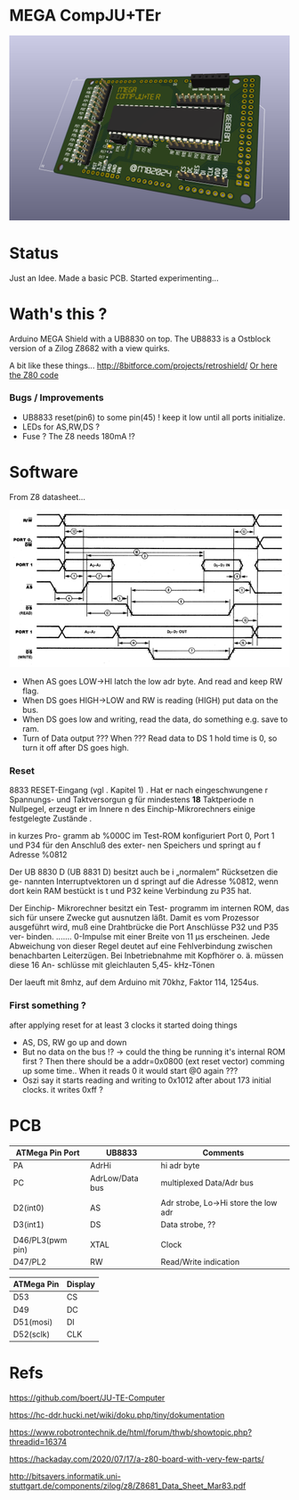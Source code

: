 # MEGA CompJU+TEr

![bild](./images/Aduino-JU+TE-R.png)

# Status

Just an Idee. Made a basic PCB. Started experimenting...

# Wath's this ?

Arduino MEGA Shield with a UB8830 on top. The UB8833 is a Ostblock version of a Zilog Z8682 with a view quirks.

A bit like these things... http://8bitforce.com/projects/retroshield/ [Or here the Z80 code](https://gitlab.com/8bitforce/retroshield-arduino/-/blob/master/kz80/kz80_test/kz80_test.ino?ref_type=heads)

### Bugs / Improvements

* UB8833 reset(pin6) to some pin(45) ! keep it low until all ports initialize.
* LEDs for AS,RW,DS ?
* Fuse ? The Z8 needs 180mA !?

# Software

From Z8 datasheet...

![bustiming](./images/bus-timing.png)

* When AS goes LOW->HI latch the low adr byte. And read and keep RW flag.
* When DS goes HIGH->LOW and RW is reading (HIGH) put data on the bus. 
* When DS goes low and writing, read the data, do something e.g. save to ram.
* Turn of Data output ??? When ??? Read data to DS 1 hold time is 0, so turn it off after DS goes high.

### Reset

8833 RESET-Eingang (vgl . Kapitel 1) .
Hat er nach eingeschwungene r
Spannungs- und Taktversorgun g
für mindestens **18** Taktperiode n
Nullpegel, erzeugt er im Innere n
des Einchip-Mikrorechners einige
festgelegte Zustände . 

in kurzes Pro-
gramm ab %000C im Test-ROM
konfiguriert Port 0, Port 1 und
P34 für den Anschluß des exter-
nen Speichers und springt au f
Adresse %0812

Der UB 8830 D
(UB 8831 D) besitzt auch be i
„normalem” Rücksetzen die ge-
nannten Interruptvektoren un d
springt auf die Adresse %0812,
wenn dort kein RAM bestückt is t
und P32 keine Verbindung zu P35
hat. 

Der Einchip-
Mikrorechner besitzt ein Test-
programm im internen ROM,
das sich für unsere Zwecke gut
ausnutzen läßt. Damit es vom
Prozessor ausgeführt wird, muß
eine Drahtbrücke die Port
Anschlüsse P32 und P35 ver-
binden. .......  0-Impulse
mit einer Breite von 11 μs
erscheinen. Jede Abweichung
von dieser Regel deutet auf
eine Fehlverbindung zwischen
benachbarten Leiterzügen. Bei
Inbetriebnahme mit Kopfhörer
o. ä. müssen diese 16 An-
schlüsse mit gleichlauten 5,45-
kHz-Tönen 

Der laeuft mit 8mhz, auf dem Arduino mit 70khz, Faktor 114, 1254us.

### First something ?

after applying reset for at least 3 clocks it started doing things
* AS, DS, RW go up and down
* But no data on the bus !? -> could the thing be running it's internal ROM first ? Then there should be a addr=0x0800 (ext reset vector) comming up some time.. When it reads 0 it would start @0 again ???
* Oszi say it starts reading and writing to 0x1012 after about 173 initial clocks. it writes 0xff ?

# PCB

| ATMega Pin Port | UB8833 | Comments |
|---|---|---|
| PA | AdrHi | hi adr byte |
| PC | AdrLow/Data bus | multiplexed Data/Adr bus |
| | | |
| D2(int0) | AS | Adr strobe, Lo->Hi store the low adr |
| D3(int1) | DS | Data strobe, ?? |
| | | |
| D46/PL3(pwm pin) | XTAL | Clock |
| D47/PL2 | RW | Read/Write indication |

| ATMega Pin | Display |
|---|---|
| D53 | CS |
| D49 | DC |
| D51(mosi) | DI |
| D52(sclk) | CLK |

# Refs

https://github.com/boert/JU-TE-Computer

https://hc-ddr.hucki.net/wiki/doku.php/tiny/dokumentation 

https://www.robotrontechnik.de/html/forum/thwb/showtopic.php?threadid=16374

https://hackaday.com/2020/07/17/a-z80-board-with-very-few-parts/

http://bitsavers.informatik.uni-stuttgart.de/components/zilog/z8/Z8681_Data_Sheet_Mar83.pdf
